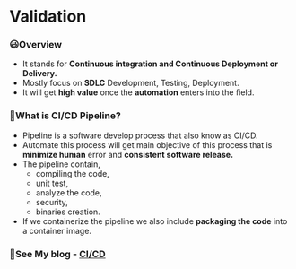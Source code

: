 # Validation

### 😃Overview

- It stands for **Continuous integration and Continuous Deployment or Delivery.**
- Mostly focus on **SDLC** Development, Testing, Deployment.
- It will get **high value** once the **automation** enters into the field.

### 🤔What is CI/CD Pipeline?

- Pipeline is a software develop process that also know as CI/CD.
- Automate this process will get main objective of this process that is **minimize human** error and **consistent software release.**
- The pipeline contain,
    - compiling the code,
    - unit test,
    - analyze the code,
    - security,
    - binaries creation.
- If we containerize the pipeline we also include **packaging the code** into a container image.

### 🐾See My blog - [CI/CD](https://karthikn1.blogspot.com/2023/07/cicd-pipeline.html)
